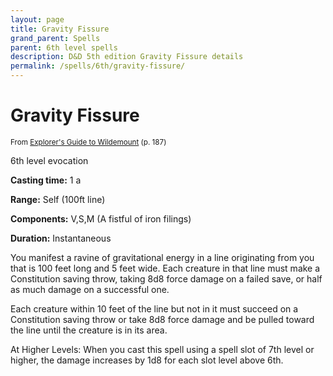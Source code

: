 ```yaml
---
layout: page
title: Gravity Fissure
grand_parent: Spells
parent: 6th level spells 
description: D&D 5th edition Gravity Fissure details
permalink: /spells/6th/gravity-fissure/
---
```


# Gravity Fissure

<small>From <a target="_blank" href="https://dnd.wizards.com/products/wildemount">Explorer's Guide to Wildemount</a> (p. 187)</small>


6th level evocation

**Casting time:** 1 a

**Range:** Self (100ft line)

**Components:** V,S,M (A fistful of iron filings)

**Duration:** Instantaneous

You manifest a ravine of gravitational energy in a line originating from you that is 100 feet long and 5 feet wide. Each creature in that line must make a Constitution saving throw, taking 8d8 force damage on a failed save, or half as much damage on a successful one.

   Each creature within 10 feet of the line but not in it must succeed on a Constitution saving throw or take 8d8 force damage and be pulled toward the line until the creature is in its area.

   At Higher Levels: When you cast this spell using a spell slot of 7th level or higher, the damage increases by 1d8 for each slot level above 6th.